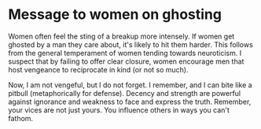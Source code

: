 # Message to women on ghosting

Women often feel the sting of a breakup more intensely.
If women get ghosted by a man they care about,
it's likely to hit them harder.
This follows from the general temperament of women
tending towards neuroticism.
I suspect that by failing to offer clear closure, women encourage
men that host vengeance to reciprocate in kind (or not so much).

Now, I am not vengeful, but I do not forget. I remember,
and I can bite like a pitbull (metaphorically for defense).
Decency and strength are powerful against ignorance and
weakness to face and express the truth. Remember, your vices
are not just yours. You influence others in ways you can't fathom.

